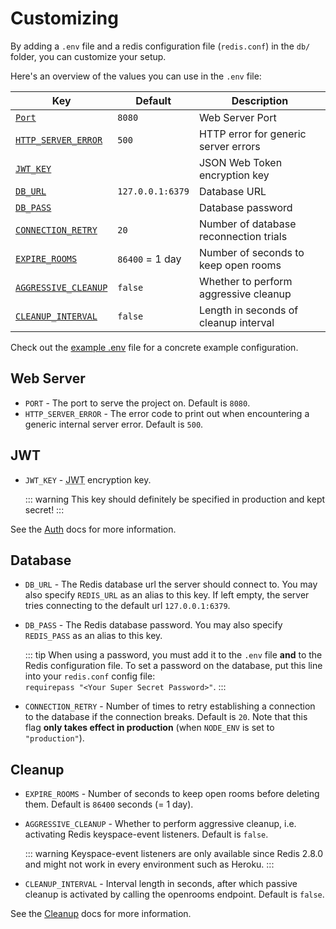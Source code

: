 # Customizing

By adding a `.env` file and a redis configuration file (`redis.conf`) in the
`db/` folder, you can customize your setup.

Here's an overview of the values you can use in the `.env` file:

| Key                                | Default          | Description                            |
| ---------------------------------- | ---------------- | -------------------------------------- |
| [`Port`](#web-server)              | `8080`           | Web Server Port                        |
| [`HTTP_SERVER_ERROR`](#web-server) | `500`            | HTTP error for generic server errors   |
| [`JWT_KEY`](#jwt)                  |                  | JSON Web Token encryption key          |
| [`DB_URL`](#database)              | `127.0.0.1:6379` | Database URL                           |
| [`DB_PASS`](#database)             |                  | Database password                      |
| [`CONNECTION_RETRY`](#database)    | `20`             | Number of database reconnection trials |
| [`EXPIRE_ROOMS`](#cleanup)         | `86400` = 1 day  | Number of seconds to keep open rooms   |
| [`AGGRESSIVE_CLEANUP`](#cleanup)   | `false`          | Whether to perform aggressive cleanup  |
| [`CLEANUP_INTERVAL`](#cleanup)     | `false`          | Length in seconds of cleanup interval  |

Check out the [example .env](https://github.com/umcconnell/destroyer2/blob/master/.env.example) file for a concrete example configuration.

## Web Server

-   `PORT` - The port to serve the project on. Default is `8080`.
-   `HTTP_SERVER_ERROR` - The error code to print out when encountering a
    generic internal server error. Default is `500`.

## JWT

-   `JWT_KEY` - <abbr title="JSON Web Token">JWT</abbr> encryption key.

    ::: warning
    This key should definitely be specified in production and kept secret!
    :::

See the [Auth](./auth) docs for more information.

## Database

-   `DB_URL` - The Redis database url the server should connect to. You may also
    specify `REDIS_URL` as an alias to this key. If left empty, the server tries
    connecting to the default url `127.0.0.1:6379`.
-   `DB_PASS` - The Redis database password. You may also specify `REDIS_PASS`
    as an alias to this key.

    ::: tip
    When using a password, you must add it to the `.env` file **and** to the
    Redis configuration file. To set a password on the database, put this line
    into your `redis.conf` config file:  
    `requirepass "<Your Super Secret Password>"`.
    :::

-   `CONNECTION_RETRY` - Number of times to retry establishing a connection to
    the database if the connection breaks. Default is `20`. Note that this
    flag **only takes effect in production** (when `NODE_ENV` is set to
    `"production"`).

## Cleanup

-   `EXPIRE_ROOMS` - Number of seconds to keep open rooms before deleting them.
    Default is `86400` seconds (= 1 day).

-   `AGGRESSIVE_CLEANUP` - Whether to perform aggressive cleanup, i.e.
    activating Redis keyspace-event listeners. Default is `false`.

    ::: warning
    Keyspace-event listeners are only available since Redis 2.8.0 and might not
    work in every environment such as Heroku.
    :::

-   `CLEANUP_INTERVAL` - Interval length in seconds, after which passive cleanup
    is activated by calling the openrooms endpoint. Default is `false`.

See the [Cleanup](./cleanup) docs for more information.
